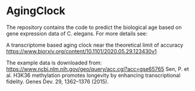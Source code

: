 # AgingClock
The repository contains the code to predict the biological age based on gene expression data of C. elegans.
For more details see:

A transcriptome based aging clock near the theoretical limit of accuracy
https://www.biorxiv.org/content/10.1101/2020.05.29.123430v1



The example data is downloaded from:
https://www.ncbi.nlm.nih.gov/geo/query/acc.cgi?acc=gse65765
Sen, P. et al. H3K36 methylation promotes longevity by enhancing transcriptional fidelity. Genes Dev. 29, 1362–1376 (2015).

